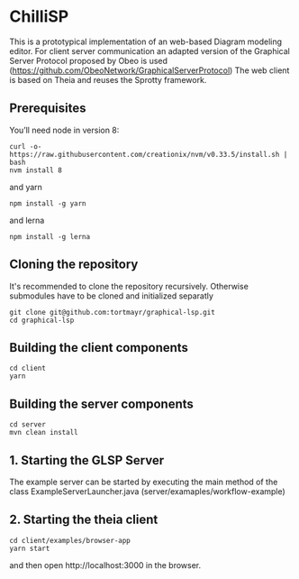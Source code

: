 # ChilliSP

This is a prototypical implementation of an web-based Diagram modeling editor. For client server communication an adapted version of the Graphical Server Protocol proposed by Obeo is used (https://github.com/ObeoNetwork/GraphicalServerProtocol)
The web client is based on Theia and reuses the Sprotty framework.
## Prerequisites
You’ll need node in version 8:

	curl -o- https://raw.githubusercontent.com/creationix/nvm/v0.33.5/install.sh | bash
	nvm install 8
and yarn

	npm install -g yarn

and lerna

	npm install -g lerna
## Cloning the repository

It's recommended to clone the repository recursively. Otherwise submodules have to be cloned and initialized separatly

    git clone git@github.com:tortmayr/graphical-lsp.git
    cd graphical-lsp
    
    
## Building the client components
	cd client
	yarn 
	
## Building the server components
	cd server
	mvn clean install
	
## 1. Starting the GLSP Server
The example server can be started by executing the main method of the class ExampleServerLauncher.java (server/examaples/workflow-example)

## 2. Starting the theia client
	cd client/examples/browser-app
	yarn start
and then open http://localhost:3000 in the browser.
